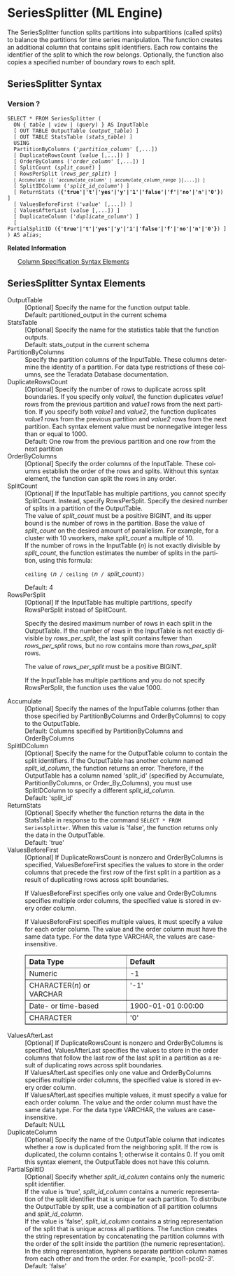<div class="nested0" aria-labelledby="ariaid-title1" topicindex="1" topicid="aui1506614984669" id="aui1506614984669"><h1 class="title topictitle1" id="ariaid-title1">SeriesSplitter (ML Engine)</h1><div class="body conbody">
<p class="p">The SeriesSplitter function splits partitions into subpartitions (called <dfn class="term">splits</dfn>) to balance the partitions for time series manipulation. The function creates an additional column that contains split identifiers. Each row contains the identifier of the split to which the row belongs. Optionally, the function also copies a specified number of boundary rows to each split.</p></div><div class="topic reference nested1" aria-labelledby="ariaid-title2" topicindex="2" topicid="qcj1506616699719" xml:lang="en-us" lang="en-us" id="qcj1506616699719">
<h2 class="title topictitle2" id="ariaid-title2">SeriesSplitter Syntax</h2><div class="body refbody"><div class="section" id="qcj1506616699719__section_N100E1_N10022_N10001">
<h3 class="title sectiontitle">Version ?</h3><pre class="pre codeblock" xml:space="preserve"><code>SELECT * FROM SeriesSplitter (
  <span>ON { <var class="keyword varname">table</var> | <var class="keyword varname">view</var> | (<var class="keyword varname">query</var>) }</span> AS InputTable
  [ OUT TABLE OutputTable (<var class="keyword varname">output_table</var>) ]
  [ OUT TABLE StatsTable (<var class="keyword varname">stats_table</var>) ]
  USING
  PartitionByColumns ('<var class="keyword varname">partition_column</var>' [,...])
  [ DuplicateRowsCount (<var class="keyword varname">value</var> [,...]) ]
  [ OrderByColumns ('<var class="keyword varname">order_column</var>' [,...]) ]
  [ SplitCount (<var class="keyword varname">split_count</var>) ]
  [ RowsPerSplit (<var class="keyword varname">rows_per_split</var>) ]
  <code class="ph codeph">[ Accumulate ({ '<var class="keyword varname">accumulate_column</var>' | <var class="keyword varname">accumulate_column_range</var> }[,...]) ]</code>
  [ SplitIDColumn ('<var class="keyword varname">split_id_column</var>') ]
  [ ReturnStats (<span><b>{'true'|'t'|'yes'|'y'|'1'|'false'|'f'|'no'|'n'|'0'}</b></span>) ]
  [ ValuesBeforeFirst ('<var class="keyword varname">value</var>' [,...]) ]
  [ ValuesAfterLast (<var class="keyword varname">value</var> [,...]) ]
  [ DuplicateColumn ('<var class="keyword varname">duplicate_column</var>') ]
  [ PartialSplitID (<span><b>{'true'|'t'|'yes'|'y'|'1'|'false'|'f'|'no'|'n'|'0'}</b></span>) ]
) AS <var class="keyword varname">alias</var>;</code></pre></div></div><div class="related-links"><div class="linklistheader"><p></p><b>Related Information</b></div>
<ul class="linklist linklist relinfo"><div class="linklistmember"><a href="ndv1557782188375.md">Column Specification Syntax Elements</a></div></ul></div></div><div class="topic reference nested1" aria-labelledby="ariaid-title3" topicindex="3" topicid="pxh1506616826881" xml:lang="en-us" lang="en-us" id="pxh1506616826881">
<h2 class="title topictitle2" id="ariaid-title3">SeriesSplitter Syntax Elements</h2><div class="body refbody"><div class="section" id="pxh1506616826881__section_N10011_N1000E_N10001"><dl class="dl parml"><dt class="dt pt dlterm">OutputTable</dt><dd class="dd pd">[Optional] Specify the name for the function output table.</dd><dd class="dd pd ddexpand">Default: partitioned_output in the current schema</dd><dt class="dt pt dlterm">StatsTable</dt><dd class="dd pd">[Optional] Specify the name for the statistics table that the function outputs.</dd><dd class="dd pd ddexpand">Default: stats_output in the current schema</dd><dt class="dt pt dlterm">PartitionByColumns</dt><dd class="dd pd">Specify the partition columns of the InputTable. These columns determine the identity of a partition. For data type restrictions of these columns, see the Teradata Database documentation.</dd><dt class="dt pt dlterm">DuplicateRowsCount</dt><dd class="dd pd">[Optional] Specify the number of rows to duplicate across split boundaries. If you specify only <var class="keyword varname">value1</var>, the function duplicates <var class="keyword varname">value1</var> rows from the previous partition and <var class="keyword varname">value1</var> rows from the next partition. If you specify both <var class="keyword varname">value1</var> and <var class="keyword varname">value2</var>, the function duplicates <var class="keyword varname">value1</var> rows from the previous partition and <var class="keyword varname">value2</var> rows from the next partition. Each syntax element value must be nonnegative integer less than or equal to 1000.</dd><dd class="dd pd ddexpand">Default: One row from the previous partition and one row from the next partition</dd><dt class="dt pt dlterm">OrderByColumns</dt><dd class="dd pd">[Optional] Specify the order columns of the InputTable. These columns establish the order of the rows and splits. Without this syntax element, the function can split the rows in any order.</dd><dt class="dt pt dlterm">SplitCount</dt><dd class="dd pd">[Optional] If the InputTable has multiple partitions, you cannot specify SplitCount. Instead, specify RowsPerSplit. Specify the desired number of splits in a partition of the OutputTable.</dd><dd class="dd pd ddexpand">The value of <var class="keyword varname">split_count</var> must be a positive BIGINT, and its upper bound is the number of rows in the partition. Base the value of <var class="keyword varname">split_count</var> on the desired amount of parallelism. For example, for a cluster with 10 vworkers, make <var class="keyword varname">split_count</var> a multiple of 10.</dd><dd class="dd pd ddexpand">If the number of rows in the InputTable (<var class="keyword varname">n</var>) is not exactly divisible by <var class="keyword varname">split_count</var>, the function estimates the number of splits in the partition, using this formula:
<p class="p"><code class="ph codeph">ceiling (</code><var class="keyword varname">n</var><code class="ph codeph"> / ceiling (</code><var class="keyword varname">n</var><code class="ph codeph"> / </code><var class="keyword varname">split_count</var><code class="ph codeph">))</code></p></dd><dd class="dd pd ddexpand">Default: 4</dd><dt class="dt pt dlterm">RowsPerSplit</dt><dd class="dd pd">[Optional] If the InputTable has multiple partitions, specify RowsPerSplit instead of SplitCount.
<p class="p">Specify the desired maximum number of rows in each split in the OutputTable. If the number of rows in the InputTable is not exactly divisible by <var class="keyword varname">rows_per_split</var>, the last split contains fewer than <var class="keyword varname">rows_per_split</var> rows, but no row contains more than <var class="keyword varname">rows_per_split</var> rows.</p>
<p class="p">The value of <var class="keyword varname">rows_per_split</var> must be a positive BIGINT.</p>
<p class="p">If the InputTable has multiple partitions and you do not specify RowsPerSplit, the function uses the value 1000.</p></dd><dt class="dt pt dlterm">Accumulate</dt><dd class="dd pd">[Optional] Specify the names of the InputTable columns (other than those specified by PartitionByColumns and OrderByColumns) to copy to the OutputTable.</dd><dd class="dd pd ddexpand">Default: Columns specified by PartitionByColumns and OrderByColumns</dd><dt class="dt pt dlterm">SplitIDColumn</dt><dd class="dd pd">[Optional] Specify the name for the OutputTable column to contain the split identifiers. If the OutputTable has another column named <var class="keyword varname">split_id_column</var>, the function returns an error. Therefore, if the OutputTable has a column named 'split_id' (specified by Accumulate, PartitionByColumns, or Order_By_Columns), you must use SplitIDColumn to specify a different <var class="keyword varname">split_id_column</var>.</dd><dd class="dd pd ddexpand">Default: 'split_id'</dd><dt class="dt pt dlterm"><span>ReturnStats</span></dt><dd class="dd pd">[Optional] Specify whether the function returns the data in the StatsTable in response to the command <code class="ph codeph">SELECT * FROM SeriesSplitter</code>. When this value is 'false', the function returns only the data in the OutputTable.</dd><dd class="dd pd ddexpand">Default: 'true'</dd><dt class="dt pt dlterm">ValuesBeforeFirst</dt><dd class="dd pd">[Optional] If DuplicateRowsCount is nonzero and OrderByColumns is specified, ValuesBeforeFirst specifies the values to store in the order columns that precede the first row of the first split in a partition as a result of duplicating rows across split boundaries.
<p class="p">If ValuesBeforeFirst specifies only one value and OrderByColumns specifies multiple order columns, the specified value is stored in every order column.</p>
<p class="p">If ValuesBeforeFirst specifies multiple values, it must specify a value for each order column. The value and the order column must have the same data type. For the data type VARCHAR, the values are case-insensitive.</p><div class="tablenoborder"><table cellpadding="4" cellspacing="0" summary="" id="pxh1506616826881__table_jsf_5yf_bcb" class="table" frame="border" border="1" rules="all"><div class="caption"></div><colgroup span="1"><col style="width:50%" span="1"></col><col style="width:50%" span="1"></col></colgroup><thead class="thead" style="text-align:left;"><tr class="row"><th class="entry cellrowborder" style="vertical-align:top;" id="d27454e321" rowspan="1" colspan="1">Data Type</th><th class="entry cellrowborder" style="vertical-align:top;" id="d27454e323" rowspan="1" colspan="1">Default</th></tr></thead><tbody class="tbody"><tr class="row"><td class="entry cellrowborder" style="vertical-align:top;" headers="d27454e321" rowspan="1" colspan="1">Numeric</td><td class="entry cellrowborder" style="vertical-align:top;" headers="d27454e323" rowspan="1" colspan="1">-1</td></tr><tr class="row"><td class="entry cellrowborder" style="vertical-align:top;" headers="d27454e321" rowspan="1" colspan="1">CHARACTER(<var class="keyword varname">n</var>) or VARCHAR</td><td class="entry cellrowborder" style="vertical-align:top;" headers="d27454e323" rowspan="1" colspan="1">'-1'</td></tr><tr class="row"><td class="entry cellrowborder" style="vertical-align:top;" headers="d27454e321" rowspan="1" colspan="1">Date- or time-based</td><td class="entry cellrowborder" style="vertical-align:top;" headers="d27454e323" rowspan="1" colspan="1">1900-01-01 0:00:00</td></tr><tr class="row"><td class="entry cellrowborder" style="vertical-align:top;" headers="d27454e321" rowspan="1" colspan="1">CHARACTER</td><td class="entry cellrowborder" style="vertical-align:top;" headers="d27454e323" rowspan="1" colspan="1">'0'</td></tr></tbody></table></div></dd><dt class="dt pt dlterm">ValuesAfterLast</dt><dd class="dd pd">[Optional] If DuplicateRowsCount is nonzero and OrderByColumns is specified, ValuesAfterLast specifies the values to store in the order columns that follow the last row of the last split in a partition as a result of duplicating rows across split boundaries.</dd><dd class="dd pd ddexpand">If ValuesAfterLast specifies only one value and OrderByColumns specifies multiple order columns, the specified value is stored in every order column.</dd><dd class="dd pd ddexpand">If ValuesAfterLast specifies multiple values, it must specify a value for each order column. The value and the order column must have the same data type. For the data type VARCHAR, the values are case-insensitive.</dd><dd class="dd pd ddexpand">Default: NULL</dd><dt class="dt pt dlterm">DuplicateColumn</dt><dd class="dd pd">[Optional] Specify the name of the OutputTable column that indicates whether a row is duplicated from the neighboring split. If the row is duplicated, the column contains 1; otherwise it contains 0. If you omit this syntax element, the OutputTable does not have this column.</dd><dt class="dt pt dlterm">PartialSplitID</dt><dd class="dd pd">[Optional] Specify whether <var class="keyword varname">split_id_column</var> contains only the numeric split identifier.</dd><dd class="dd pd ddexpand">If the value is 'true', <var class="keyword varname">split_id_column</var> contains a numeric representation of the split identifier that is unique for each partition. To distribute the OutputTable by split, use a combination of all partition columns and <var class="keyword varname">split_id_column</var>.</dd><dd class="dd pd ddexpand">If the value is 'false', <var class="keyword varname">split_id_column</var> contains a string representation of the split that is unique across all partitions. The function creates the string representation by concatenating the partition columns with the order of the split inside the partition (the numeric representation). In the string representation, hyphens separate partition column names from each other and from the order. For example, 'pcol1-pcol2-3'.</dd><dd class="dd pd ddexpand">Default: 'false'</dd></dl></div></div></div></div>
